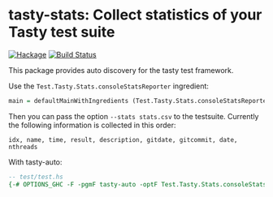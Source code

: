 # tasty-stats: Collect statistics of your Tasty test suite

[![Hackage](https://img.shields.io/hackage/v/tasty-stats.svg)](https://hackage.haskell.org/package/tasty-stats)
[![Build Status](https://secure.travis-ci.org/minad/tasty-stats.png?branch=master)](http://travis-ci.org/minad/tasty-stats)

This package provides auto discovery for the tasty test framework.

Use the `Test.Tasty.Stats.consoleStatsReporter` ingredient:

``` haskell
main = defaultMainWithIngredients (Test.Tasty.Stats.consoleStatsReporter : defaultIngredients) testTree
```

Then you can pass the option `--stats stats.csv` to the testsuite.
Currently the following information is collected in this order:

```
idx, name, time, result, description, gitdate, gitcommit, date, nthreads
```

With tasty-auto:
``` haskell
-- test/test.hs
{-# OPTIONS_GHC -F -pgmF tasty-auto -optF Test.Tasty.Stats.consoleStatsReporter #-}
```
